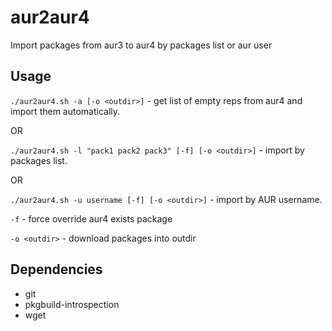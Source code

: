 # aur2aur4
Import packages from aur3 to aur4 by packages list or aur user

## Usage
`./aur2aur4.sh -a [-o <outdir>]` - get list of empty reps from aur4 and import them automatically.

OR

`./aur2aur4.sh -l "pack1 pack2 pack3" [-f] [-o <outdir>]` - import by packages list.

OR

`./aur2aur4.sh -u username [-f] [-o <outdir>]` - import by AUR username.

`-f` - force override aur4 exists package

`-o <outdir>` - download packages into outdir

## Dependencies

* git
* pkgbuild-introspection
* wget
